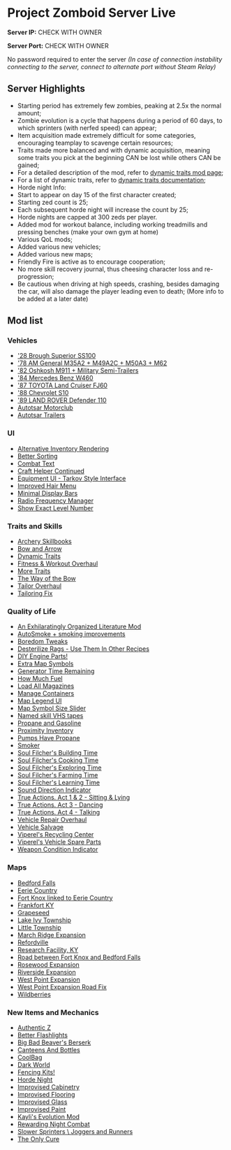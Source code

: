 # Project Zomboid Server Live

**Server IP:** CHECK WITH OWNER

**Server Port:** CHECK WITH OWNER

No password required to enter the server
*(In case of connection instability connecting to the server, connect to alternate port without Steam Relay)*

## Server Highlights
- Starting period has extremely few zombies, peaking at 2.5x the normal amount;
- Zombie evolution is a cycle that happens during a period of 60 days, to which sprinters (with nerfed speed) can appear;
- Item acquisition made extremely difficult for some categories, encouraging teamplay to scavenge certain resources;
- Traits made more balanced and with dynamic acquisition, meaning some traits you pick at the beginning CAN be lost while others CAN be gained;
 - For a detailed description of the mod, refer to [dynamic traits mod page](https://steamcommunity.com/sharedfiles/filedetails/?id=2459400130);
 - For a list of dynamic traits, refer to [dynamic traits documentation](https://docs.google.com/spreadsheets/d/14dMghH3nbw58-DEIbczaYq9zOdWX0JF4EYOqn7tvjV8/edit#gid=89466166);
- Horde night Info:
 - Start to appear on day 15 of the first character created;
 - Starting zed count is 25;
 - Each subsequent horde night will increase the count by 25;
 - Horde nights are capped at 300 zeds per player.
- Added mod for workout balance, including working treadmills and pressing benches (make your own gym at home)
- Various QoL mods;
- Added various new vehicles;
- Added various new maps;
- Friendly Fire is active as to encourage cooperation;
- No more skill recovery journal, thus cheesing character loss and re-progression;
- Be cautious when driving at high speeds, crashing, besides damaging the car, will also damage the player leading even to death;
(More info to be added at a later date)

## Mod list
### Vehicles
- ['28 Brough Superior SS100](https://steamcommunity.com/sharedfiles/filedetails/?id=2913634132)
- ['78 AM General M35A2 + M49A2C + M50A3 + M62](https://steamcommunity.com/sharedfiles/filedetails/?id=2799152995)
- ['82 Oshkosh M911 + Military Semi-Trailers](https://steamcommunity.com/sharedfiles/filedetails/?id=2618213077)
- ['84 Mercedes Benz W460](https://steamcommunity.com/sharedfiles/filedetails/?id=2805630347)
- ['87 TOYOTA Land Cruiser FJ60](https://steamcommunity.com/sharedfiles/filedetails/?id=2489148104)
- ['88 Chevrolet S10](https://steamcommunity.com/sharedfiles/filedetails/?id=2886832936)
- ['89 LAND ROVER Defender 110](https://steamcommunity.com/sharedfiles/filedetails/?id=2441990998)
- [Autotsar Motorclub](https://steamcommunity.com/sharedfiles/filedetails/?id=2778576730)
- [Autotsar Trailers](https://steamcommunity.com/sharedfiles/filedetails/?id=2282429356)

### UI
- [Alternative Inventory Rendering](https://steamcommunity.com/sharedfiles/filedetails/?id=2809595776)
- [Better Sorting](https://steamcommunity.com/sharedfiles/filedetails/?id=2313387159)
- [Combat Text](https://steamcommunity.com/sharedfiles/filedetails/?id=2286124931)
- [Craft Helper Continued](https://steamcommunity.com/sharedfiles/filedetails/?id=2787291513)
- [Equipment UI - Tarkov Style Interface](https://steamcommunity.com/sharedfiles/filedetails/?id=2950902979)
- [Improved Hair Menu](https://steamcommunity.com/sharedfiles/filedetails/?id=2732662310)
- [Minimal Display Bars](https://steamcommunity.com/sharedfiles/filedetails/?id=2004998206)
- [Radio Frequency Manager](https://steamcommunity.com/sharedfiles/filedetails/?id=2735294987)
- [Show Exact Level Number](https://steamcommunity.com/sharedfiles/filedetails/?id=2837506142)

### Traits and Skills
- [Archery Skillbooks](https://steamcommunity.com/sharedfiles/filedetails/?id=2877474774)
- [Bow and Arrow](https://steamcommunity.com/sharedfiles/filedetails/?id=2208315526)
- [Dynamic Traits](https://steamcommunity.com/sharedfiles/filedetails/?id=2459400130)
- [Fitness & Workout Overhaul](https://steamcommunity.com/sharedfiles/filedetails/?id=2940354599)
- [More Traits](https://steamcommunity.com/sharedfiles/filedetails/?id=1299328280)
- [The Way of the Bow](https://steamcommunity.com/sharedfiles/filedetails/?id=2959142530)
- [Tailor Overhaul](https://steamcommunity.com/sharedfiles/filedetails/?id=2678430672)
- [Tailoring Fix](https://steamcommunity.com/sharedfiles/filedetails/?id=2138726101)

### Quality of Life
- [An Exhilaratingly Organized Literature Mod](https://steamcommunity.com/sharedfiles/filedetails/?id=2071347174)
- [AutoSmoke + smoking improvements](https://steamcommunity.com/sharedfiles/filedetails/?id=2643751872)
- [Boredom Tweaks](https://steamcommunity.com/sharedfiles/filedetails/?id=2725360009)
- [Desterilize Rags - Use Them In Other Recipes](https://steamcommunity.com/sharedfiles/filedetails/?id=2036923155)
- [DIY Engine Parts!](https://steamcommunity.com/sharedfiles/filedetails/?id=2770498315)
- [Extra Map Symbols](https://steamcommunity.com/sharedfiles/filedetails/?id=2701170568)
- [Generator Time Remaining](https://steamcommunity.com/sharedfiles/filedetails/?id=2883397918)
- [How Much Fuel](https://steamcommunity.com/sharedfiles/filedetails/?id=2553593324)
- [Load All Magazines](https://steamcommunity.com/sharedfiles/filedetails/?id=2920899878)
- [Manage Containers](https://steamcommunity.com/sharedfiles/filedetails/?id=2650547917)
- [Map Legend UI](https://steamcommunity.com/sharedfiles/filedetails/?id=2710167561)
- [Map Symbol Size Slider](https://steamcommunity.com/sharedfiles/filedetails/?id=2734705913)
- [Named skill VHS tapes](https://steamcommunity.com/sharedfiles/filedetails/?id=2732294885)
- [Propane and Gasoline](https://steamcommunity.com/sharedfiles/filedetails/?id=2651349283)
- [Proximity Inventory](https://steamcommunity.com/sharedfiles/filedetails/?id=2847184718)
- [Pumps Have Propane](https://steamcommunity.com/sharedfiles/filedetails/?id=2739570406)
- [Smoker](https://steamcommunity.com/sharedfiles/filedetails/?id=2026976958)
- [Soul Filcher's Building Time](https://steamcommunity.com/sharedfiles/filedetails/?id=2324586266)
- [Soul Filcher's Cooking Time](https://steamcommunity.com/sharedfiles/filedetails/?id=1910606509)
- [Soul Filcher's Exploring Time](https://steamcommunity.com/sharedfiles/filedetails/?id=2244879881)
- [Soul Filcher's Farming Time](https://steamcommunity.com/sharedfiles/filedetails/?id=1915420850)
- [Soul Filcher's Learning Time](https://steamcommunity.com/sharedfiles/filedetails/?id=1911229825)
- [Sound Direction Indicator](https://steamcommunity.com/sharedfiles/filedetails/?id=2560478285)
- [True Actions. Act 1 & 2 - Sitting & Lying](https://steamcommunity.com/sharedfiles/filedetails/?id=2487022075)
- [True Actions. Act 3 - Dancing](https://steamcommunity.com/sharedfiles/filedetails/?id=2648779556)
- [True Actions. Act 4 - Talking](https://steamcommunity.com/sharedfiles/filedetails/?id=2912999938)
- [Vehicle Repair Overhaul](https://steamcommunity.com/sharedfiles/filedetails/?id=2757712197)
- [Vehicle Salvage](https://steamcommunity.com/sharedfiles/filedetails/?id=1424059402)
- [Viperel's Recycling Center](https://steamcommunity.com/sharedfiles/filedetails/?id=2713055926)
- [Viperel's Vehicle Spare Parts](https://steamcommunity.com/sharedfiles/filedetails/?id=2712632417)
- [Weapon Condition Indicator](https://steamcommunity.com/sharedfiles/filedetails/?id=2619072426)

### Maps
- [Bedford Falls](https://steamcommunity.com/sharedfiles/filedetails/?id=522891356)
- [Eerie Country](https://steamcommunity.com/sharedfiles/filedetails/?id=1254546530)
- [Fort Knox linked to Eerie Country](https://steamcommunity.com/sharedfiles/filedetails/?id=2595249356)
- [Frankfort KY](https://steamcommunity.com/sharedfiles/filedetails/?id=2582178794)
- [Grapeseed](https://steamcommunity.com/sharedfiles/filedetails/?id=2463499011)
- [Lake Ivy Township](https://steamcommunity.com/sharedfiles/filedetails/?id=2252982049)
- [Little Township](https://steamcommunity.com/sharedfiles/filedetails/?id=2542249811)
- [March Ridge Expansion](https://steamcommunity.com/sharedfiles/filedetails/?id=2778676843)
- [Refordville](https://steamcommunity.com/sharedfiles/filedetails/?id=2726058465)
- [Research Facility, KY](https://steamcommunity.com/sharedfiles/filedetails/?id=2807152393)
- [Road between Fort Knox and Bedford Falls](https://steamcommunity.com/sharedfiles/filedetails/?id=2595785944)
- [Rosewood Expansion](https://steamcommunity.com/sharedfiles/filedetails/?id=2718350686)
- [Riverside Expansion](https://steamcommunity.com/sharedfiles/filedetails/?id=2800337234)
- [West Point Expansion](https://steamcommunity.com/sharedfiles/filedetails/?id=2195155059)
- [West Point Expansion Road Fix](https://steamcommunity.com/sharedfiles/filedetails/?id=2805994608)
- [Wildberries](https://steamcommunity.com/sharedfiles/filedetails/?id=2773732963)

### New Items and Mechanics
- [Authentic Z](https://steamcommunity.com/sharedfiles/filedetails/?id=2335368829)
- [Better Flashlights](https://steamcommunity.com/sharedfiles/filedetails/?id=2766033079)
- [Big Bad Beaver's Berserk](https://steamcommunity.com/sharedfiles/filedetails/?id=2954181035)
- [Canteens And Bottles](https://steamcommunity.com/sharedfiles/filedetails/?id=2863949128)
- [CoolBag](https://steamcommunity.com/sharedfiles/filedetails/?id=2613596656)
- [Dark World](https://steamcommunity.com/sharedfiles/filedetails/?id=2617374908)
- [Fencing Kits!](https://steamcommunity.com/sharedfiles/filedetails/?id=2812828771)
- [Horde Night](https://steamcommunity.com/sharedfiles/filedetails/?id=2714850307)
- [Improvised Cabinetry](https://steamcommunity.com/sharedfiles/filedetails/?id=2810378872)
- [Improvised Flooring](https://steamcommunity.com/sharedfiles/filedetails/?id=2790428261)
- [Improvised Glass](https://steamcommunity.com/sharedfiles/filedetails/?id=2800412098)
- [Improvised Paint](https://steamcommunity.com/sharedfiles/filedetails/?id=2789503316)
- [Kayli's Evolution Mod](https://steamcommunity.com/sharedfiles/filedetails/?id=2729417044)
- [Rewarding Night Combat](https://steamcommunity.com/sharedfiles/filedetails/?id=2781963981)
- [Slower Sprinters \ Joggers and Runners](https://steamcommunity.com/sharedfiles/filedetails/?id=2716710487)
- [The Only Cure](https://steamcommunity.com/sharedfiles/filedetails/?id=2703664356)
